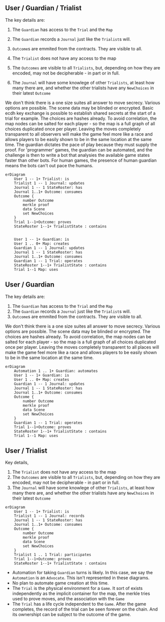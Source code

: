 ## User / Guardian / Trialist

The key details are:

1. The `Guardian` has access to the `Trial` and the `Map`
2. The `Guardian` records a `Journal` just like the `Trialist`s will.
3. `Outcome`s are emmited from the contracts. They are visible to all.

4. The `Trialist` does not have any access to the map
5. The `Outcomes` are visible to all `Trialists`, but, depending on how they are encoded, may not be decipherable - in part or in full.
6. The `Journal` will have some knowlege of other `Trialists`, at least how many there are, and whether the other trialists have any `NewChoices` in their latest `Outcome`

We don't think there is a one size suites all answer to move secrecy. Various options are possible. The scene data may be blinded or encrypted. Basic ecdh key exchange is possible to establish shared secrets at the start of a trial for example. The choices are hashes already. To avoid correlation, the map nodes can be salted for each player - so the map is a full graph of all choices duplicated once per player. Leaving the moves completely transparent to all observers will make the game feel more like a race and allows players to be easily shown to be in the same location at the same time. The guardian dictates the pace of play because they must supply the proof. For 'programmer' games, the guardian can be automated, and the challenge is then to write a bot that analysies the available game states faster than other bots. For human games, the presence of human guardian means the bots can't out pace the humans.

```mermaid
erDiagram
    User 1 -- 1+ Trialist: is
    Trialist 1 -- 1 Journal: updates
    Journal 1 -- 1 StateRoster: has
    Journal 1..1+ Outcome: consumes
    Outcome {
        number Outcome
        merkle proof
        data Scene
        set NewChoices
    }
    Trial 1--1+Outcome: proves
    StateRoster 1--1+ TrialistState : contains


    User 1 -- 1+ Guardian: is
    User 1 .. 0+ Map: creates
    Guardian 1 -- 1 Journal: updates
    Journal 1 -- 1 StateRoster: has
    Journal 1..1+ Outcome: consumes
    Guardian 1 -- 1 Trial: operates
    StateRoster 1--1+ TrialistState : contains
    Trial 1--1 Map: uses

```

## User / Guardian

The key details are:

1. The `Guardian` has access to the `Trial` and the `Map`
2. The `Guardian` records a `Journal` just like the `Trialist`s will.
3. `Outcome`s are emmited from the contracts. They are visible to all.

We don't think there is a one size suites all answer to move secrecy. Various options are possible. The scene data may be blinded or encrypted. The choices are hashes already. To avoid correlation, the map nodes can be salted for each player - so the map is a full graph of all choices duplicated once per player. Leaving the moves completely transparent to all places will make the game feel more like a race and allows players to be easily shown to be in the same location at the same time.

```mermaid
erDiagram
    Automation 1 .. 1+ Guardian: automates
    User 1 -- 1+ Guardian: is
    User 1 .. 0+ Map: creates
    Guardian 1 -- 1 Journal: updates
    Journal 1 -- 1 StateRoster: has
    Journal 1..1+ Outcome: consumes
    Outcome {
        number Outcome
        merkle proof
        data Scene
        set NewChoices
    }
    Guardian 1 -- 1 Trial: operates
    Trial 1--1+Outcome: proves
    StateRoster 1--1+ TrialistState : contains
    Trial 1--1 Map: uses
```

## User / Trialist

Key details,

1. The `Trialist` does not have any access to the map
2. The `Outcomes` are visible to all `Trialists`, but, depending on how they are encoded, may not be decipherable - in part or in full.
3. The `Journal` will have some knowlege of other `Trialists`, at least how many there are, and whether the other trialists have any `NewChoices` in their latest `Outcome`

```mermaid
erDiagram
    User 1 -- 1+ Trialist: is
    Trialist 1 -- 1 Journal: records
    Journal 1 -- 1 StateRoster: has
    Journal 1..1+ Outcome: consumes
    Outcome {
        number Outcome
        merkle proof
        data Scene
        set NewChoices
    }
    Trialist 1 .. 1 Trial: participates
    Trial 1--1+Outcome: proves
    StateRoster 1--1+ TrialistState : contains
```

- Automation for taking `Guardian` turns is likely. In this case, we say the `Automation` is an `Advocate`. This isn't represented in these diagrams.
- No plan to automate game creation at this time.
- The `Trial` is the physical environment for a `Game`. It sort of exists independently as the implicit container for the map, the merkle tries used to prove moves, and the association with the `Game`
- The `Trial` has a life cycle independent to the `Game`. After the game completes, the record of the trial can be seen forever on the chain. And its ownershipt can be subject to the outcome of the game.
